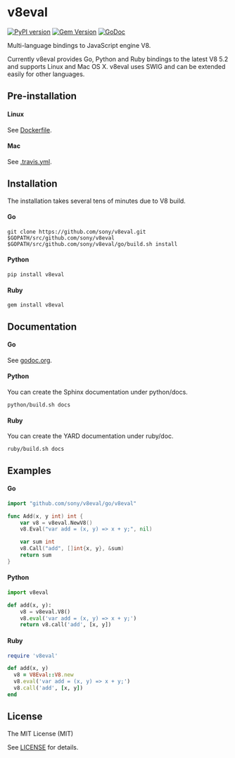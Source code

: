 # v8eval

[![PyPI version](https://badge.fury.io/py/v8eval.svg)](http://badge.fury.io/py/v8eval)
[![Gem Version](https://badge.fury.io/rb/v8eval.svg)](https://badge.fury.io/rb/v8eval)
[![GoDoc](https://godoc.org/github.com/sony/v8eval/go/v8eval?status.png)](http://godoc.org/github.com/sony/v8eval/go/v8eval)

Multi-language bindings to JavaScript engine V8.

Currently v8eval provides Go, Python and Ruby bindings to the latest V8 5.2 and supports Linux and Mac OS X.
v8eval uses SWIG and can be extended easily for other languages.

## Pre-installation

#### Linux

See [Dockerfile](https://github.com/sony/v8eval/blob/master/Dockerfile).

#### Mac

See [.travis.yml](https://github.com/sony/v8eval/blob/master/.travis.yml).

## Installation

The installation takes several tens of minutes due to V8 build.

#### Go

```
git clone https://github.com/sony/v8eval.git $GOPATH/src/github.com/sony/v8eval
$GOPATH/src/github.com/sony/v8eval/go/build.sh install
```

#### Python

```
pip install v8eval
```

#### Ruby

```
gem install v8eval
```

## Documentation

#### Go

See [godoc.org](http://godoc.org/github.com/sony/v8eval/go/v8eval).

#### Python

You can create the Sphinx documentation under python/docs.

```
python/build.sh docs
```

#### Ruby

You can create the YARD documentation under ruby/doc.

```
ruby/build.sh docs
```

## Examples

#### Go

```go
import "github.com/sony/v8eval/go/v8eval"

func Add(x, y int) int {
	var v8 = v8eval.NewV8()
	v8.Eval("var add = (x, y) => x + y;", nil)

	var sum int
	v8.Call("add", []int{x, y}, &sum)
	return sum
}
```

#### Python

```python
import v8eval

def add(x, y):
    v8 = v8eval.V8()
    v8.eval('var add = (x, y) => x + y;')
    return v8.call('add', [x, y])
```

#### Ruby

```ruby
require 'v8eval'

def add(x, y)
  v8 = V8Eval::V8.new
  v8.eval('var add = (x, y) => x + y;')
  v8.call('add', [x, y])
end
```

## License

The MIT License (MIT)

See [LICENSE](https://github.com/sony/v8eval/blob/master/LICENSE) for details.
